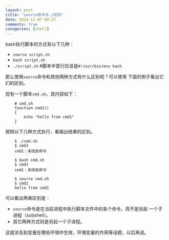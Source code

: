 ```yaml
---
layout: post
title: "source命令与./区别"
date: 2014-11-07 09:37
comments: true
categories: [shell]
---
```


bash执行脚本的方式有以下几种：

<!--more-->
 
 * `source script.sh`
 * `bash script.sh`
 * `./script.sh`    #脚本中首行应该是`#!/usr/bin/env bash`

那么使用`source`命令和其他两种方式有什么区别呢？可以使用
下面的例子看出它们的区别。

现有一个脚本`cmd.sh`，其内容如下：

```
    # cmd.sh
    function cmd1()
    {
        echo "hello from cmd1"
    }
```

按照以下几种方式执行，看输出结果的区别。

```
    $ ./cmd.sh
    $ cmd1
    cmd1：未找到命令
   
    $ bash cmd.sh
    $ cmd1
    cmd1：未找到命令

    $ source cmd.sh
    $ cmd1
    hello from cmd1
```

可以看出两者区别是：
 * `source`命令是在当前进程中执行脚本文件中的各个命令，而不是另起
一个子进程（subshell）。
 * 其它两种方式则是另起一个子进程。

这就涉及到变量在哪些环境中生效，环境变量的作用等话题，以后再说。
